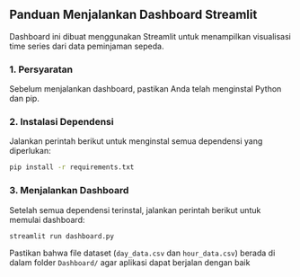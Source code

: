 ## Panduan Menjalankan Dashboard Streamlit

Dashboard ini dibuat menggunakan Streamlit untuk menampilkan visualisasi time series dari data peminjaman sepeda.

### 1. Persyaratan
Sebelum menjalankan dashboard, pastikan Anda telah menginstal Python dan pip.

### 2. Instalasi Dependensi
Jalankan perintah berikut untuk menginstal semua dependensi yang diperlukan:

```sh
pip install -r requirements.txt
```

### 3. Menjalankan Dashboard
Setelah semua dependensi terinstal, jalankan perintah berikut untuk memulai dashboard:

```sh
streamlit run dashboard.py
```

Pastikan bahwa file dataset (`day_data.csv` dan `hour_data.csv`) berada di dalam folder `Dashboard/` agar aplikasi dapat berjalan dengan baik
